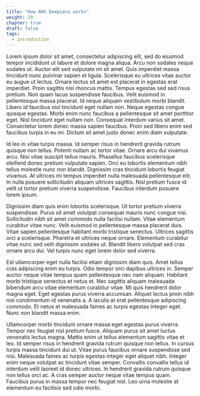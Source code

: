 ```yaml
---
title: "How AWS DeepLens works"
weight: 20
chapter: true
draft: false
tags:
  - introduction
---
```


Lorem ipsum dolor sit amet, consectetur adipiscing elit, sed do eiusmod tempor incididunt ut labore et dolore magna aliqua. Arcu non sodales neque sodales ut. Auctor elit sed vulputate mi sit amet. Quis imperdiet massa tincidunt nunc pulvinar sapien et ligula. Scelerisque eu ultrices vitae auctor eu augue ut lectus. Ornare lectus sit amet est placerat in egestas erat imperdiet. Proin sagittis nisl rhoncus mattis. Tempus egestas sed sed risus pretium. Non quam lacus suspendisse faucibus. Velit euismod in pellentesque massa placerat. Id neque aliquam vestibulum morbi blandit. Libero id faucibus nisl tincidunt eget nullam non. Neque egestas congue quisque egestas. Morbi enim nunc faucibus a pellentesque sit amet porttitor eget. Nisl tincidunt eget nullam non. Consequat interdum varius sit amet. Consectetur lorem donec massa sapien faucibus. Proin sed libero enim sed faucibus turpis in eu mi. Dictum sit amet justo donec enim diam vulputate.

Id leo in vitae turpis massa. Id semper risus in hendrerit gravida rutrum quisque non tellus. Potenti nullam ac tortor vitae. Ornare arcu dui vivamus arcu. Nisi vitae suscipit tellus mauris. Phasellus faucibus scelerisque eleifend donec pretium vulputate sapien. Orci eu lobortis elementum nibh tellus molestie nunc non blandit. Dignissim cras tincidunt lobortis feugiat vivamus. At ultrices mi tempus imperdiet nulla malesuada pellentesque elit. In nulla posuere sollicitudin aliquam ultrices sagittis. Nisl pretium fusce id velit ut tortor pretium viverra suspendisse. Faucibus interdum posuere lorem ipsum.

Dignissim diam quis enim lobortis scelerisque. Ut tortor pretium viverra suspendisse. Purus sit amet volutpat consequat mauris nunc congue nisi. Sollicitudin nibh sit amet commodo nulla facilisi nullam. Vitae elementum curabitur vitae nunc. Velit euismod in pellentesque massa placerat duis. Vitae sapien pellentesque habitant morbi tristique senectus. Ultrices sagittis orci a scelerisque. Pharetra et ultrices neque ornare. Elementum curabitur vitae nunc sed velit dignissim sodales ut. Blandit libero volutpat sed cras ornare arcu dui. Vel turpis nunc eget lorem dolor sed viverra.

Est ullamcorper eget nulla facilisi etiam dignissim diam quis. Amet tellus cras adipiscing enim eu turpis. Odio tempor orci dapibus ultrices in. Semper auctor neque vitae tempus quam pellentesque nec nam aliquam. Habitant morbi tristique senectus et netus et. Nec sagittis aliquam malesuada bibendum arcu vitae elementum curabitur vitae. Mi quis hendrerit dolor magna eget. Eget egestas purus viverra accumsan. Aliquet lectus proin nibh nisl condimentum id venenatis a. A iaculis at erat pellentesque adipiscing commodo. Et netus et malesuada fames ac turpis egestas integer eget. Nunc non blandit massa enim.

Ullamcorper morbi tincidunt ornare massa eget egestas purus viverra. Tempor nec feugiat nisl pretium fusce. Aliquam purus sit amet luctus venenatis lectus magna. Mattis enim ut tellus elementum sagittis vitae et leo. Id semper risus in hendrerit gravida rutrum quisque non tellus. In cursus turpis massa tincidunt dui ut. Vitae purus faucibus ornare suspendisse sed nisi. Malesuada fames ac turpis egestas integer eget aliquet nibh. Integer enim neque volutpat ac tincidunt vitae semper. Convallis convallis tellus id interdum velit laoreet id donec ultrices. In hendrerit gravida rutrum quisque non tellus orci ac. A cras semper auctor neque vitae tempus quam. Faucibus purus in massa tempor nec feugiat nisl. Leo urna molestie at elementum eu facilisis sed odio morbi.
